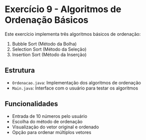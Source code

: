 # Exercício 9 - Algoritmos de Ordenação Básicos

Este exercício implementa três algoritmos básicos de ordenação:
1. Bubble Sort (Método da Bolha)
2. Selection Sort (Método da Seleção)
3. Insertion Sort (Método da Inserção)

## Estrutura
- `Ordenacao.java`: Implementação dos algoritmos de ordenação
- `Main.java`: Interface com o usuário para testar os algoritmos

## Funcionalidades
- Entrada de 10 números pelo usuário
- Escolha do método de ordenação
- Visualização do vetor original e ordenado
- Opção para ordenar múltiplos vetores